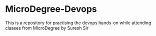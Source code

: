 # MicroDegree-Devops
This is a repository for practising the devops hands-on while attending claases from MicroDegree by Suresh Sir
